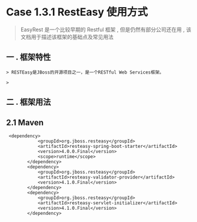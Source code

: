 # Case 1.3.1 RestEasy 使用方式

> EasyRest 是一个比较早期的 Restful 框架 , 但是仍然有部分公司还在用 , 该文档用于描述该框架的基础点及常见用法

## 一 . 框架特性

```
> RESTEasy是JBoss的开源项目之一，是一个RESTful Web Services框架。

> 
```





## 二 . 框架用法

## 2.1 Maven

```
 <dependency>
            <groupId>org.jboss.resteasy</groupId>
            <artifactId>resteasy-spring-boot-starter</artifactId>
            <version>4.0.0.Final</version>
            <scope>runtime</scope>
        </dependency>
        <dependency>
            <groupId>org.jboss.resteasy</groupId>
            <artifactId>resteasy-validator-provider</artifactId>
            <version>4.1.0.Final</version>
        </dependency>
        <dependency>
            <groupId>org.jboss.resteasy</groupId>
            <artifactId>resteasy-servlet-initializer</artifactId>
            <version>4.1.0.Final</version>
        </dependency>
```

